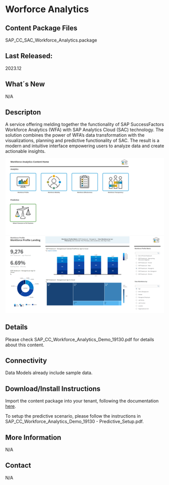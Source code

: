 # Worforce Analytics 

## Content Package Files
SAP_CC_SAC_Workforce_Analytics.package 

## Last Released:
2023.12

## What´s New
N/A

## Descripton
A service offering melding together the functionality of SAP SuccessFactors Workforce Analytics (WFA) with
SAP Analytics Cloud (SAC) technology. The solution combines the power of WFA’s data transformation with
the visualizations, planning and predictive functionality of SAC. The result is a modern and intuitive
interface empowering users to analyze data and create actionable insights.

![Workforce Analytics Landing Page](SAP_CC_Workforce_Analytics_Content_Home.png)
![Workforce Analytics Workforce Profiling](SAP_CC_Workforce_Analytics_Workforce_Profiling.png)

## Details
Please check SAP_CC_Workforce_Analytics_Demo_19130.pdf for details about this content.

## Connectivity
Data Models already include sample data.

## Download/Install Instructions
Import the content package into your tenant, following the documentation [here](https://help.sap.com/docs/SAP_ANALYTICS_CLOUD/42093f14b43c485fbe3adbbe81eff6c8/603e26204ce14bd8b5f9729a8123636f.html). 

To setup the predictive scenario, please follow the instructions in SAP_CC_Workforce_Analytics_Demo_19130 - Predictive_Setup.pdf.

## More Information
N/A

## Contact
N/A


